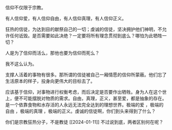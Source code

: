 信仰不仅限于宗教。

有人信仰爱，有人信仰自由，有人信仰真理，有人信仰正义。

狂热的信徒，为达到目的献祭自己的一切；虔诚的信徒，坚决拥护他们神明，不允许任何诋毁。是否需要如此决绝？一定要将所有理念贯彻到底么？哪怕为此牺牲一切？

人是为了信仰而活么，那他也要为信仰而死么？

我不这么认为。

支撑人活着的事物有很多。那所谓的信徒被自己一厢情愿的信仰所蒙蔽。他们忘了生活原本的样子，投身向更伟大的目标去了。

应该基于信仰，对事物进行权衡考虑，而后决定是否要作出牺牲。身为人在这个世上，便不可能摆脱对物质的需求。自由，真理，正义，甚至爱，都是抽象的存在。是一个依靠食物和水存活的人永远无法完全达到的理想世界。极端的爱 ，极端的自由 ，极端的真理 ，极端的正义。虔诚的信徒啊，你们到头来得到了什么？

  

你们是宗教狂热分子，不是教徒
[[2024-01-11]]
不过说到底，两者区别何在呢？